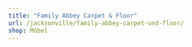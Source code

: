 ```yaml
---
title: "Family Abbey Carpet & Floor"
url: /jacksonville/family-abbey-carpet-und-floor/
shop: Möbel
---
```

